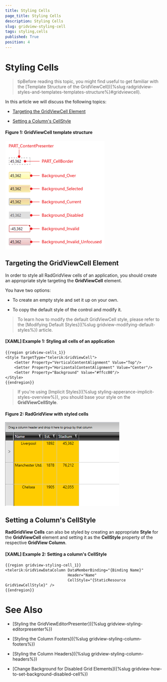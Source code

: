 ```yaml
---
title: Styling Cells
page_title: Styling Cells
description: Styling Cells
slug: gridview-styling-cell
tags: styling,cells
published: True
position: 4
---
```


# Styling Cells

>tipBefore reading this topic, you might find useful to get familiar with the [Template Structure of the GridViewCell]({%slug radgridview-styles-and-templates-templates-structure%}#gridviewcell).

In this article we will discuss the following topics:

* [Targeting the GridViewCell Element](#targeting-the-gridviewcell-element)

* [Setting a Column's CellStyle](#setting-a-columns-cellstyle)

#### __Figure 1: GridViewCell template structure__

![GridViewCell template structure](images/gridviewcell-template.png)

## Targeting the GridViewCell Element

In order to style all RadGridView cells of an application, you should create an appropriate style targeting the __GridViewCell__ element.

You have two options:

* To create an empty style and set it up on your own.

* To copy the default style of the control and modify it.

>To learn how to modify the default GridViewCell style, please refer to the [Modifying Default Styles]({%slug gridview-modifying-default-styles%}) article.

#### __[XAML] Example 1: Styling all cells of an application__

	{{region gridview-cells_1}}
	<Style TargetType="telerik:GridViewCell">
		<Setter Property="VerticalContentAlignment" Value="Top"/>
		<Setter Property="HorizontalContentAlignment" Value="Center"/>
		<Setter Property="Background" Value="#ffcc00"/>
	</Style>
	{{endregion}}

>If you're using [Implicit Styles]({%slug styling-apperance-implicit-styles-overview%}), you should base your style on the __GridViewCellStyle__.

#### __Figure 2: RadGridView with styled cells__

![RadGridView with styled cells](images/RadGridView-Cell-Styled.png)

## Setting a Column's CellStyle

__RadGridView Cells__ can also be styled by creating an appropriate __Style__ for the **GridViewCell**  element and setting it as the __CellStyle__ property of the respective __GridView Column__. 

#### __[XAML] Example 2: Setting a column's CellStyle__

	{{region gridview-styling-cell_1}}
	<telerik:GridViewDataColumn DataMemberBinding="{Binding Name}"
                                Header="Name"
                                CellStyle="{StaticResource GridViewCellStyle}" />
	{{endregion}}

# See Also

 * [Styling the GridViewEditorPresenter]({%slug gridview-styling-editorpresenter%})

 * [Styling the Column Footers]({%slug gridview-styling-column-footers%})

 * [Styling the Column Headers]({%slug gridview-styling-column-headers%})

 * [Change Background for Disabled Grid Elements]({%slug gridview-how-to-set-background-disabled-cell%})
